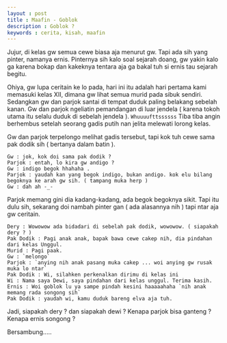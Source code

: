 ```yaml
---
layout : post
title : Maafin - Goblok
description : Goblok ?
keywords : cerita, kisah, maafin
---
```


Jujur, di kelas gw semua cewe biasa aja menurut gw. Tapi ada sih yang pinter, namanya ernis. Pinternya sih kalo soal sejarah doang, gw yakin kalo ga karena bokap dan kakeknya tentara aja ga bakal tuh si ernis tau sejarah begitu. 

Ohiya, gw lupa ceritain ke lo pada, hari ini itu adalah hari pertama kami memasuki kelas XII, dimana gw lihat semua murid pada sibuk sendiri. Sedangkan gw dan parjok santai di tempat duduk paling belakang sebelah kanan. Gw dan parjok ngeliatin pemandangan di luar jendela ( karena tokoh utama itu selalu duduk di sebelah jendela ). `Whuuuufttssssss` Tiba tiba angin berhembus setelah seorang gadis putih nan jelita melewati lorong kelas.

Gw dan parjok terpelongo melihat gadis tersebut, tapi kok tuh cewe sama pak dodik sih ( bertanya dalam batin ).

```
Gw : jok, kok doi sama pak dodik ?
Parjok : entah, lo kira gw andigo ?
Gw : indigo begok hhahaha .
Parjok : yaudah kan yang begok indigo, bukan andigo. kok elu bilang begoknya ke arah gw sih. ( tampang muka herp )
Gw : dah ah -_-
```
Parjok memang gini dia kadang-kadang, ada begok begoknya sikit. Tapi itu dulu sih, sekarang doi nambah pinter gan ( ada alasannya nih ) tapi ntar aja gw ceritain.

```
Dery : Wowowow ada bidadari di sebelah pak dodik, wowowow. ( siapakah dery ? )
Pak Dodik : Pagi anak anak, bapak bawa cewe cakep nih, dia pindahan dari kelas Unggul. 
Murid : Pagi paak.
Gw : `melongo`
Parjok : `anying nih anak pasang muka cakep ... woi anying gw rusak muka lo ntar`
Pak Dodik : Wi, silahken perkenalkan dirimu di kelas ini
Wi : Nama saya Dewi, saya pindahan dari kelas unggul. Terima kasih.
Ernis : Woi goblok lu ya sampe pindah kesini haaaaahaha `nih anak memang rada songong sih`
Pak Dodik : yaudah wi, kamu duduk bareng elva aja tuh.
```

Jadi, siapakah dery ? dan siapakah dewi ? Kenapa parjok bisa ganteng ? Kenapa ernis songong ?

Bersambung.....

